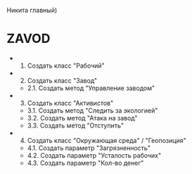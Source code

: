 Никита главный)
# ZAVOD

+ 1. Создать класс "Рабочий"
+ 2. Создать класс "Завод"
    + 2.1. Создать метод "Управление заводом"
+ 3. Создать класс "Активистов"
    + 3.1. Создать метод "Следить за экологией"
    + 3.2. Создать метод "Атака на завод"
    + 3.3. Создать метод "Отступить"
+ 4. Создать класс "Окружающая среда" / "Геопозиция"
    + 4.1. Создать параметр "Загрязненность"
    + 4.2. Создать параметр "Усталость рабочих"
    + 4.3. Создать параметр "Кол-во денег"

